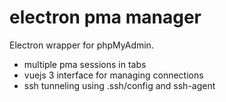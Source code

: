 # electron pma manager

Electron wrapper for phpMyAdmin.
- multiple pma sessions in tabs
- vuejs 3 interface for managing connections
- ssh tunneling using .ssh/config and ssh-agent